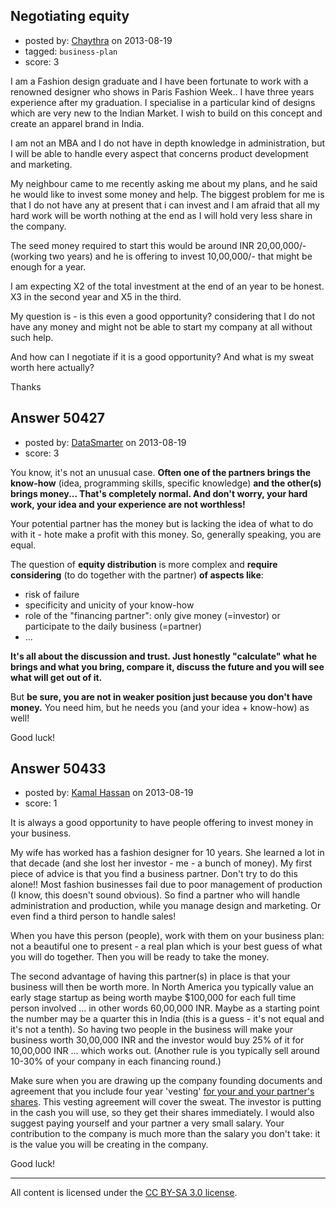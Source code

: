## Negotiating equity

- posted by: [Chaythra](https://stackexchange.com/users/-1/27493-chaythra) on 2013-08-19
- tagged: `business-plan`
- score: 3

I am a Fashion design graduate and I have been fortunate to work with a renowned designer who shows in Paris Fashion Week.. I have three years experience after my graduation. I specialise in a particular kind of designs which are very new to the Indian Market. I wish to build on this concept and create an apparel brand in India.

I am not an MBA and I do not have in depth knowledge in administration, but I will be able to handle every aspect that concerns product development and marketing.

My neighbour came to me recently asking me about my plans, and he said he would like to invest some money and help. The biggest problem for me is that I do not have any at present that i can invest and I am afraid that all my hard work will be worth nothing at the end as I will hold very less share in the company.

The seed money required to start this would be around INR 20,00,000/-(working two years) and he is offering to invest 10,00,000/- that might be enough for a year.

I am expecting X2 of the total investment at the end of an year to be honest. X3 in the second year and X5 in the third.

My question is - is this even a good opportunity? considering that I do not have any money and might not be able to start my company at all without such help.

And how can I negotiate if it is a good opportunity? And what is my sweat worth here actually?

Thanks



## Answer 50427

- posted by: [DataSmarter](https://stackexchange.com/users/-1/27274-datasmarter) on 2013-08-19
- score: 3

You know, it's not an unusual case.
**Often one of the partners brings the know-how** (idea, programming skills, specific knowledge) **and the other(s) brings money... That's completely normal. And don't worry, your hard work, your idea and your experience are not worthless!**

Your potential partner has the money but is lacking the idea of what to do with it - hote make a profit with this money. So, generally speaking, you are equal.

The question of **equity distribution** is more complex and **require considering** (to do together with the partner) **of aspects like**:

   - risk of failure
   - specificity and unicity of your know-how
   - role of the "financing partner": only give money (=investor) or participate to the daily business (=partner)
   - ...

**It's all about the discussion and trust. Just honestly "calculate" what he brings and what you bring, compare it, discuss the future and you will see what will get out of it.**

But **be sure, you are not in weaker position just because you don't have money.** You need him, but he needs you (and your idea + know-how) as well!

Good luck!


## Answer 50433

- posted by: [Kamal Hassan](https://stackexchange.com/users/-1/27332-kamal-hassan) on 2013-08-19
- score: 1

<p>It is always a good opportunity to have people offering to invest money in your business.</p>

<p>My wife has worked has a fashion designer for 10 years. She learned a lot in that decade (and she lost her investor - me - a bunch of money). My first piece of advice is that you find a business partner. Don't try to do this alone!! Most fashion businesses fail due to poor management of production (I know, this doesn't sound obvious). So find a partner who will handle administration and production, while you manage design and marketing. Or even find a third person to handle sales!</p>

<p>When you have this person (people), work with them on your business plan: not a beautiful one to present - a real plan which is your best guess of what you will do together. Then you will be ready to take the money.</p>

<p>The second advantage of having this partner(s) in place is that your business will then be worth more. In North America you typically value an early stage startup as being worth maybe $100,000 for each full time person involved ... in other words 60,00,000 INR. Maybe as a starting point the number may be a quarter this in India (this is a guess - it's not equal and it's not a tenth). So having two people in the business will make your business worth 30,00,000 INR and the investor would buy 25% of it for 10,00,000 INR ... which works out. (Another rule is you typically sell around 10-30% of your company in each financing round.)</p>

<p>Make sure when you are drawing up the company founding documents and agreement that you include four year 'vesting' <a href="http://blog.venturelynx.com/2013/07/25/what-happens-when-entrepreneurs-dont-vest-their-shares/" rel="nofollow">for your and your partner's shares</a>. This vesting agreement will cover the sweat. The investor is putting in the cash you will use, so they get their shares immediately. I would also suggest paying yourself and your partner a very small salary. Your contribution to the company is much more than the salary you don't take: it is the value you will be creating in the company.</p>

<p>Good luck!</p>




---

All content is licensed under the [CC BY-SA 3.0 license](https://creativecommons.org/licenses/by-sa/3.0/).
